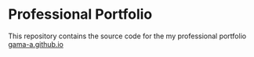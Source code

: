 # Professional Portfolio

This repository contains the source code for the my professional portfolio [gama-a.github.io](https://gama-a.github.io/portfolio)